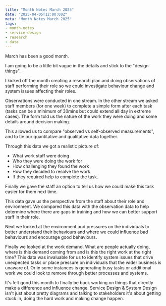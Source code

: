 ```yaml
---
title: "Month Notes March 2025"
date: "2025-04-05T12:00:00Z"
meta: "Month Notes March 2025"
tags:
- month-notes
- service-design
- research
- data
---
```


March has been a good month. 

I am going to be a little bit vague in the details and stick to the "design things".

I kicked off the month creating a research plan and doing observations of staff performing their role so we could investigate behaviour change and system issues affecting their roles.

Observations were conducted in one stream. In the other stream we asked staff members (for one week) to complete a simple form after each task (tasks can be a minimum of 30mins but could extend all day in extreme cases). The form told us the nature of the work they were doing and some details around decision making.

This allowed us to compare "observed vs self-observed measurements", and to tie our quantitative and qualitative data together.

Through this data we got a realistic picture of:

- What work staff were doing
- Who they were doing the work for
- How challenging they found the work
- How they decided to resolve the work
- If they required help to complete the task. 

Finally we gave the staff an option to tell us how we could make this task easier for them next time.

This data gave us the perspective from the staff about their role and environment. We compared this data with the observation data to help determine where there are gaps in training and how we can better support staff in their role.

Next we looked at the environment and pressures on the individuals to better understand their behaviours and where we could influence bad behaviours and encourage good behaviours.

Finally we looked at the work demand. What are people actually doing, where is this demand coming from and is this the right work at the right time? This data was invaluable for us to identify system issues that drive unexpected tasks or place pressure on individuals that the wider business is unaware of. Or in some instances is generating busy tasks or additional work we could look to remove through better processes and systems.

It's felt good this month to finally be back working on things that directly make a difference and influence change. Service Design & System Design isn't just about pretty diagrams and talking to stakeholders it's about getting stuck in, doing the hard work and making change happen.